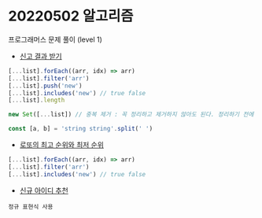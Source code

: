 # 20220502 알고리즘

프로그래머스 문제 풀이 (level 1)

- [신고 결과 받기](https://programmers.co.kr/learn/courses/30/lessons/92334)

```javascript
[...list].forEach((arr, idx) => arr)
[...list].filter('arr')
[...list].push('new')
[...list].includes('new') // true false
[...list].length

new Set([...list]) // 중복 제거 : 꼭 정리하고 제거하지 않아도 된다. 정리하기 전에 제거하면 간단해질수도..

const [a, b] = 'string string'.split(' ')
```

- [로또의 최고 순위와 최저 순위](https://programmers.co.kr/learn/courses/30/lessons/77484)

```javascript
[...list].forEach((arr, idx) => arr)
[...list].filter('arr')
[...list].includes('new') // true false
```

- [신규 아이디 추천](https://programmers.co.kr/learn/courses/30/lessons/72410)

```
정규 표현식 사용
```
